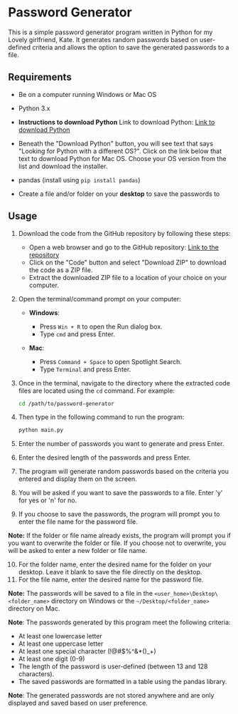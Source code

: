 # Password Generator

This is a simple password generator program written in Python for my Lovely girlfriend, Kate. It generates random passwords based on user-defined criteria and allows the option to save the generated passwords to a file.

## Requirements


- Be on a computer running Windows or Mac OS
- Python 3.x

- **Instructions to download Python** Link to download Python: [Link to download Python](https://www.python.org/downloads/)
- Beneath the "Download Python" button, you will see text that says "Looking for Python with a different OS?". Click on the link below that text to download Python for Mac OS. Choose your OS version from the list and download the installer.

- pandas (install using `pip install pandas`)
- Create a file and/or folder on your **desktop** to save the passwords to

## Usage

1. Download the code from the GitHub repository by following these steps:

   - Open a web browser and go to the GitHub repository: [Link to the repository](https://github.com/avilla212/password_gen_for_kate)
   - Click on the "Code" button and select "Download ZIP" to download the code as a ZIP file.
   - Extract the downloaded ZIP file to a location of your choice on your computer.

2. Open the terminal/command prompt on your computer:

   - **Windows**:
     - Press `Win + R` to open the Run dialog box.
     - Type `cmd` and press Enter.

   - **Mac**:
     - Press `Command + Space` to open Spotlight Search.
     - Type `Terminal` and press Enter.

3. Once in the terminal, navigate to the directory where the extracted code files are located using the `cd` command. For example:

   ```bash
   cd /path/to/password-generator

4. Then type in the following command to run the program:

   ```bash
   python main.py

5. Enter the number of passwords you want to generate and press Enter.
6. Enter the desired length of the passwords and press Enter.
7. The program will generate random passwords based on the criteria you entered and display them on the screen.
8. You will be asked if you want to save the passwords to a file. Enter 'y' for yes or 'n' for no.
9. If you choose to save the passwords, the program will prompt you to enter the file name for the password file.

**Note:** If the folder or file name already exists, the program will prompt you if you want to overwrite the folder or file. If you choose not to overwrite, you will be asked to enter a new folder or file name.

10. For the folder name, enter the desired name for the folder on your desktop. Leave it blank to save the file directly on the desktop.
11. For the file name, enter the desired name for the password file.

**Note:** The passwords will be saved to a file in the `<user_home>\Desktop\<folder_name>` directory on Windows or the `~/Desktop/<folder_name>` directory on Mac.

**Note**: The passwords generated by this program meet the following criteria:

- At least one lowercase letter
- At least one uppercase letter
- At least one special character (!@#$%^&*()_+)
- At least one digit (0-9)
- The length of the password is user-defined (between 13 and 128 characters).
- The saved passwords are formatted in a table using the pandas library.

**Note**: The generated passwords are not stored anywhere and are only displayed and saved based on user preference.